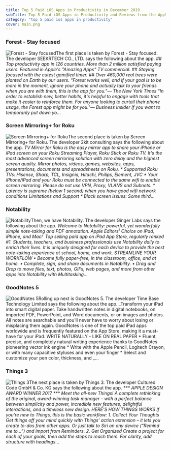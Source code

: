 ```yaml
---
title: Top 5 Paid iOS Apps in Productivity in December 2019
subTitle: Top 5 Paid iOS Apps in Productivity and Reviews from the AppStore in December 2019.
category: "top 5 paid ios apps in productivity"
cover: main.png
---
```


### Forest - Stay focused

![Forest - Stay focused](https://is2-ssl.mzstatic.com/image/thumb/Purple123/v4/8f/9a/30/8f9a30f9-ed2f-8d32-e833-8f882b6f2cd2/AppIcon-Christmas-0-0-1x_U007emarketing-0-0-0-10-0-0-sRGB-0-0-0-GLES2_U002c0-512MB-85-220-0-0.png/100x100bb.png)The first place is taken by Forest - Stay focused. The developer SEEKRTECH CO., LTD. says the following about the app. _## Top productivity app in 126 countries. More than 2 million satisfied paying users. Featured in Apple's "Amazing Apps" TV commercial. ## Staying focused with the cutest gamified timer.  ## Over 460,000 real trees were planted on Earth by our users.    "Forest works well, and if your goal is to be more in the moment, ignore your phone and actually talk to your friends when you are with them, this is the app for you."— The New York Times   "In order to establish new, better habits, it's helpful to engage with tools that make it easier to reinforce them. For anyone looking to curtail their phone usage, the Forest app might be for you."— Business Insider  If you want to temporarily put down yo_...

### Screen Mirroring+ for Roku

![Screen Mirroring+ for Roku](https://is4-ssl.mzstatic.com/image/thumb/Purple113/v4/33/ab/04/33ab042d-46f9-6c62-4fcf-23f5b89abffc/AppIcon-0-1x_U007emarketing-0-0-GLES2_U002c0-512MB-sRGB-0-0-0-85-220-0-0-0-6.png/100x100bb.png)The second place is taken by Screen Mirroring+ for Roku. The developer 2kit consulting says the following about the app. _TV Mirror for Roku is the easy mirror app to share your iPhone or iPad screen on your Roku Streaming Player, Roku Stick or Roku TV. It's the most advanced screen mirroring solution with zero delay and the highest screen quality.  Mirror photos, videos, games, websites, apps, presentations, documents and spreadsheets on Roku.  * Supported Roku TVs: Hisense, Sharp, TCL, Insignia, Hitachi, Philips, Element, JVC  * Your iPhone/iPad and your Roku must be connected to the same wifi to enable screen mirroring. Please do not use VPN, Proxy, VLANS and Subnets.  * Latency is supreme (below 1 second) when you have good wifi network conditions   Limitations and Support  * Black screen issues: Some third_...

### Notability

![Notability](https://is1-ssl.mzstatic.com/image/thumb/Purple123/v4/84/5f/c1/845fc16e-2b82-b341-897b-f8714b95ae3b/AppIcon-0-0-1x_U007emarketing-0-0-0-7-0-0-sRGB-0-0-0-GLES2_U002c0-512MB-85-220-0-0.png/100x100bb.png)Then, we have Notability. The developer Ginger Labs says the following about the app. _Welcome to Notability: powerful, yet wonderfully simple note-taking and PDF annotation.  Apple Editors' Choice on iPad, iPhone, and Mac!  Top selling paid app on iPad App Store, regularly ranked #1.  Students, teachers, and business professionals use Notability daily to enrich their lives. It is uniquely designed for each device to provide the best note-taking experience at school, home, and work.   STREAMLINE YOUR WORKFLOW • Become fully paper-free, in the classroom, office, and at home. • Complete, sign, and share documents in Notability. • Drag and Drop to move files, text, photos, GIFs, web pages, and more from other apps into Notability with Multitasking_...

### GoodNotes 5

![GoodNotes 5](https://is3-ssl.mzstatic.com/image/thumb/Purple113/v4/83/55/f8/8355f811-278d-70e6-3e84-e7adfe82698d/AppIcon-0-0-1x_U007emarketing-0-0-0-10-0-0-sRGB-0-0-0-GLES2_U002c0-512MB-85-220-0-0.png/100x100bb.png)Rolling up next is GoodNotes 5. The developer Time Base Technology Limited says the following about the app. _Transform your iPad into smart digital paper. Take handwritten notes in digital notebooks, on imported PDF, PowerPoint, and Word documents, or on images and photos. All notes are searchable and you'll never have to worry about losing or misplacing them again. GoodNotes is one of the top paid iPad apps worldwide and is frequently featured on the App Store, making it a must-have for your iPad.   WRITE NATURALLY - LIKE ON REAL PAPER * Fluent, precise, and completely natural writing experience thanks to GoodNotes pioneering vector ink engine * Write with the Apple Pencil, Logitech Crayon, or with many capacitive styluses and even your finger * Select and customize your pen color, thickness, and _...

### Things 3

![Things 3](https://is5-ssl.mzstatic.com/image/thumb/Purple123/v4/d5/55/c0/d555c0c2-641f-933c-34eb-152d78c68bac/AppIcon-0-0-1x_U007emarketing-0-0-0-7-0-0-sRGB-0-0-0-GLES2_U002c0-512MB-85-220-0-0.png/100x100bb.png)The next place is taken by Things 3. The developer Cultured Code GmbH & Co. KG says the following about the app. _*** APPLE DESIGN AWARD WINNER 2017 ***  Meet the all-new Things! A complete rethinking of the original, award-winning task manager – with a perfect balance between simplicity and power, incredible new features, delightful interactions, and a timeless new design.   HERE'S HOW THINGS WORKS  If you're new to Things, this is the basic workflow:  1. Collect Your Thoughts Get things off your mind quickly with Things’ action extension – it lets you create to-dos from other apps. Or just talk to Siri on any device (“Remind me to...”) and import from Reminders.  2. Get Organized Create a project for each of your goals, then add the steps to reach them. For clarity, add structure with headings_...

